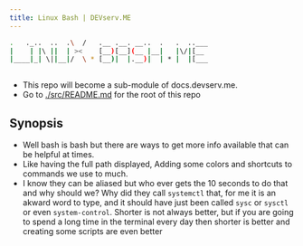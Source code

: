 ```yaml
---
title: Linux Bash | DEVserv.ME
---
```

```sh
.   ._..  ..  .\  /   .__ .__. __..  .   .  ..___
|    | |\ ||  | ><    [__)[__](__ |__|   |\/|[__ 
|____|_| \||__|/  \ * [__)|  |.__)|  | * |  |[___
                                                 
```

- This repo will become a sub-module of docs.devserv.me.
- Go to [./src/README.md](./src/README.md) for the root of this repo

## Synopsis

- Well bash is bash but there are ways to get more info available that can be helpful at times. 
- Like having the full path displayed, Adding some colors and shortcuts to commands we use to much.
- I know they can be aliased but who ever gets the 10 seconds to do that and why should we? Why did they call `systemctl` that, for me it is an akward word to type, and it should have just been called `sysc` or `sysctl` or even `system-control`. Shorter is not always better, but if you are going to spend a long time in the terminal every day then shorter is better and creating some scripts are even better
